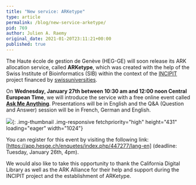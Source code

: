 ```yaml
---
title: "New service: ARKetype"
type: article
permalink: /blog/new-service-arketype/
pid: 769
author: Julien A. Raemy
original_date: 2021-01-20T23:11:21+00:00
published: true
---
```


The Haute école de gestion de Genève (HEG-GE) will soon release its ARK
allocation service, called **ARKetype**, which was created with the help of
the Swiss Institute of Bioinformatics (SIB) within the context of the
[INCIPIT] project financed by [swissuniversities].

On **Wednesday, January 27th between 10:30 am and 12:00 noon Central European
Time**, we will introduce the service with a free online event called **[Ask
Me Anything]**. Presentations will be in English and the Q&A (Question and
Answer) session will be in French, German and English.

![][1]{: .img-thumbnail .img-responsive fetchpriority="high" height="431" loading="eager" width="1024"}

You can register for this event by visiting the following link:
[https://app.hesge.ch/enquetes/index.php/447277/lang-en] (deadline: Tuesday,
January 26th, 4pm).

We would also like to take this opportunity to thank the California Digital
Library as well as the ARK Alliance for their help and support during the
INCIPIT project and the establishment of ARKetype.

[INCIPIT]: https://www.swissuniversities.ch/en/topics/digitalisation/p-5-scientific-information/projects/incipit
[swissuniversities]: https://www.swissuniversities.ch
[Ask Me Anything]: https://www.arketype.ch/news/
[1]: ../../assets/images/posts/2021-01-20-new-service-arketype/AskMeAnything-2048x862.png
[https://app.hesge.ch/enquetes/index.php/447277/lang-en]: https://app.hesge.ch/enquetes/index.php/447277/lang-en
